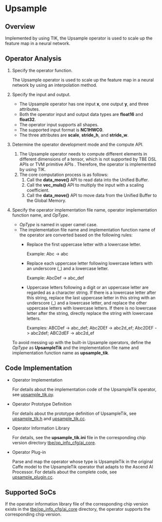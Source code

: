 # Upsample<a name="EN-US_TOPIC_0302083325"></a>

## Overview<a name="section882342317476"></a>

Implemented by using TIK, the Upsample operator is used to scale up the feature map in a neural network.

## Operator Analysis<a name="section3574144154711"></a>

1.  Specify the operator function.

    The Upsample operator is used to scale up the feature map in a neural network by using an interpolation method.

2.  Specify the input and output.
    -   The Upsample operator has one input  **x**, one output  **y**, and three attributes.
    -   Both the operator input and output data types are  **float16**  and  **float32**.
    -   The operator input supports all shapes.
    -   The supported input format is  **NC1HWC0**.
    -   The three attributes are  **scale**,  **stride\_h**, and  **stride\_w**.

3.  Determine the operator development mode and the compute API.
    1.  The Upsample operator needs to compute different elements in different dimensions of a tensor, which is not supported by TBE DSL APIs or  TVM primitive  APIs . Therefore, the operator is implemented by using TIK.
    2.  The core computation process is as follows:
        1.  Call the  **data\_move\(\)**  API to read data into the  Unified Buffer.
        2.  Call the  **vec\_muls\(\)**  API to multiply the input with a scaling coefficient.
        3.  Call the  **data\_move\(\)**  API to move data from the  Unified Buffer  to the  Global Memory.


4.  Specify the operator implementation file name, operator implementation function name, and  _OpType_.

    -   _OpType_  is named in upper camel case.
    -   The implementation file name and implementation function name of the operator are converted based on the following rules:
        -   Replace the first uppercase letter with a lowercase letter.

            Example: Abc -\> abc

        -   Replace each uppercase letter following lowercase letters with an underscore \(\_\) and a lowercase letter.

            Example: AbcDef -\> abc\_def

        -   Uppercase letters following a digit or an uppercase letter are regarded as a character string. If there is a lowercase letter after this string, replace the last uppercase letter in this string with an underscore \(\_\) and a lowercase letter, and replace the other uppercase letters with lowercase letters. If there is no lowercase letter after the string, directly replace the string with lowercase letters.

            Examples: ABCDef -\> abc\_def; Abc2DEf -\> abc2d\_ef; Abc2DEF -\> abc2def; ABC2dEF -\> abc2d\_ef



    To avoid messing up with the built-in Upsample operators, define the  _OpType_  as  **UpsampleTik**  and the implementation file name and implementation function name as  **upsample\_tik**.


## Code Implementation<a name="section657125913571"></a>

-   Operator Implementation

    For details about the implementation code of the UpsampleTik operator, see  [upsample\_tik.py](../tbe/custom_impl/upsample_tik.py).

-   Operator Prototype Definition

    For details about the prototype definition of UpsampleTik, see  [upsample\_tik.h](../op_proto/upsample_tik.h)  and  [upsample\_tik.cc](../op_proto/upsample_tik.cc).

-   Operator Information Library

    For details, see the  **upsample\_tik.ini**  file in the corresponding chip version directory  [tbe/op\_info\_cfg/ai\_core](../tbe/op_info_cfg/ai_core).

-   Operator Plug-in

    Parse and map the operator whose type is UpsampleTik in the original Caffe model to the UpsampleTik operator that adapts to the Ascend AI Processor. For details about the complete code, see  [upsample\_plugin.cc](../framework/caffe_plugin/upsample_plugin.cc).


## Supported SoCs<a name="section13382182116471"></a>

If the operator information library file of the corresponding chip version exists in the  [tbe/op\_info\_cfg/ai\_core](../tbe/op_info_cfg/ai_core)  directory, the operator supports the corresponding chip version.
